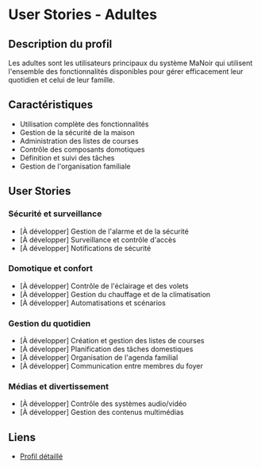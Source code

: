 # User Stories - Adultes

## Description du profil

Les adultes sont les utilisateurs principaux du système MaNoir qui utilisent l'ensemble des fonctionnalités disponibles pour gérer efficacement leur quotidien et celui de leur famille.

## Caractéristiques
- Utilisation complète des fonctionnalités
- Gestion de la sécurité de la maison
- Administration des listes de courses
- Contrôle des composants domotiques
- Définition et suivi des tâches
- Gestion de l'organisation familiale

## User Stories

### Sécurité et surveillance
- [À développer] Gestion de l'alarme et de la sécurité
- [À développer] Surveillance et contrôle d'accès
- [À développer] Notifications de sécurité

### Domotique et confort
- [À développer] Contrôle de l'éclairage et des volets
- [À développer] Gestion du chauffage et de la climatisation
- [À développer] Automatisations et scénarios

### Gestion du quotidien
- [À développer] Création et gestion des listes de courses
- [À développer] Planification des tâches domestiques
- [À développer] Organisation de l'agenda familial
- [À développer] Communication entre membres du foyer

### Médias et divertissement
- [À développer] Contrôle des systèmes audio/vidéo
- [À développer] Gestion des contenus multimédias

## Liens
- [Profil détaillé](profil-adultes.md)